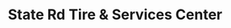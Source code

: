 ---
title: "State Rd Tire & Services Center"
url: /state-road/state-rd-tire-und-services-center/
shop: Reifen
---